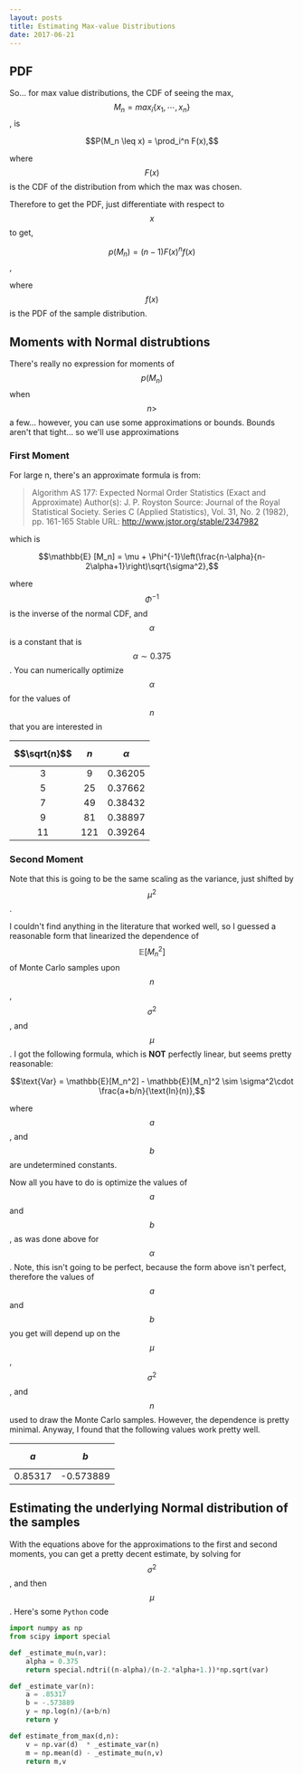```yaml
---
layout: posts
title: Estimating Max-value Distributions
date: 2017-06-21
---
```


## PDF
So... for max value distributions, the CDF of seeing the max, $$M_n = max_i \{x_1,\cdots,x_n\}$$, is

$$P(M_n \leq x) = \prod_i^n F(x),$$

where $$F(x)$$ is the CDF of the distribution from which the max was chosen.

Therefore to get the PDF, just differentiate with respect to $$x$$ to get,

$$p(M_n) = (n-1)F(x)^nf(x)$$,

where $$f(x)$$ is the PDF of the sample distribution.

## Moments with Normal distrubtions
There's really no expression for moments of $$p(M_n)$$ when $$n \gt$$ a few... however, you can use some approximations or bounds. Bounds aren't that tight... so we'll use approximations

### First Moment
For large n, there's an approximate formula is from:

>Algorithm AS 177: Expected Normal Order Statistics (Exact and Approximate)
>Author(s): J. P. Royston
>Source: Journal of the Royal Statistical Society. Series C (Applied Statistics), Vol. 31, No. 2
>(1982), pp. 161-165
>Stable URL: http://www.jstor.org/stable/2347982

which is

$$\mathbb{E} [M_n] = \mu + \Phi^{-1}\left(\frac{n-\alpha}{n-2\alpha+1}\right)\sqrt{\sigma^2},$$

where $$\Phi^{-1}$$ is the inverse of the normal CDF, and $$\alpha$$ is a constant that is $$\alpha \sim 0.375$$. You can numerically optimize $$\alpha$$ for the values of $$n$$ that you are interested in

$$\sqrt{n}$$ | $$n$$ |  $$\alpha$$
:---:|:----:|:-----------:
3  |   9  | 0.36205
5  |  25  | 0.37662
7  |  49  | 0.38432
9  |  81  | 0.38897
11 |  121 |  0.39264

### Second Moment
Note that this is going to be the same scaling as the variance, just shifted by $$\mu^2$$.

I couldn't find anything in the literature that worked well, so I guessed a reasonable form that linearized the dependence of $$\mathbb{E}[M_n^2]$$ of Monte Carlo samples upon $$n$$, $$\sigma^2$$, and $$\mu$$. I got the following formula, which is **NOT** perfectly linear, but seems pretty reasonable:

$$\text{Var} = \mathbb{E}[M_n^2] - \mathbb{E}[M_n]^2 \sim \sigma^2\cdot \frac{a+b/n}{\text{ln}(n)},$$

where $$a$$, and $$b$$ are undetermined constants.

Now all you have to do is optimize the values of $$a$$ and $$b$$, as was done above for $$\alpha$$. Note, this isn't going to be perfect, because the form above isn't perfect, therefore the values of $$a$$ and $$b$$ you get will depend up on the $$\mu$$, $$\sigma^2$$, and $$n$$ used to draw the Monte Carlo samples. However, the dependence is pretty minimal. Anyway, I found that the following values work pretty well.

$$a$$ | $$b$$
:----:|:----:
0.85317 | -0.573889

## Estimating the underlying Normal distribution of the samples
With the equations above for the approximations to the first and second moments, you can get a pretty decent estimate, by solving for $$\sigma^2$$, and then $$\mu$$. Here's some `Python` code

``` python
import numpy as np
from scipy import special

def _estimate_mu(n,var):
	alpha = 0.375
	return special.ndtri((n-alpha)/(n-2.*alpha+1.))*np.sqrt(var)

def _estimate_var(n):
	a = .85317
	b = -.573889
	y = np.log(n)/(a+b/n)
	return y

def estimate_from_max(d,n):
	v = np.var(d)  * _estimate_var(n)
	m = np.mean(d) - _estimate_mu(n,v)
	return m,v
```
